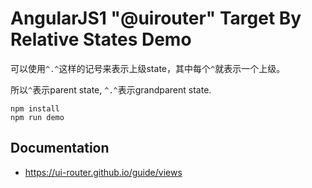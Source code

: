 AngularJS1 "@uirouter" Target By Relative States Demo
=====================================================

可以使用`^.^`这样的记号来表示上级state，其中每个`^`就表示一个上级。

所以`^`表示parent state, `^.^`表示grandparent state.

```
npm install
npm run demo
```

Documentation
-------------

- <https://ui-router.github.io/guide/views>

